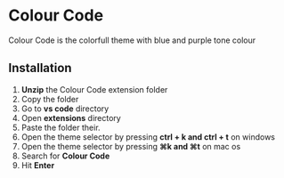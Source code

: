 # Colour Code
Colour Code is the colorfull theme with blue and purple tone colour

## Installation
 1. **Unzip** the Colour Code extension folder
 2. Copy the folder
 3. Go to **vs code** directory 
 4. Open **extensions** directory
 5. Paste the folder their. 
 6. Open the theme selector by pressing **ctrl + k and ctrl + t** on windows
 7. Open the theme selector by pressing **⌘k and ⌘t** on mac os
 8. Search for **Colour Code** 
 9. Hit **Enter**